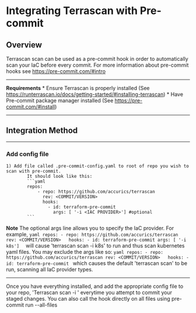# Integrating Terrascan with Pre-commit 

## Overview 
Terrascan scan can be used as a pre-commit hook in order to automatically scan your IaC before every commit. 
For more information about pre-commit hooks see https://pre-commit.com/#intro 

___

**Requirements**
    * Ensure Terrascan is properly installed  (See https://runterrascan.io/docs/getting-started/#installing-terrascan)
    * Have Pre-commit package manager installed (See https://pre-commit.com/#install)
___
## Integration Method 
___
### Add config file 
    1) Add file called .pre-commit-config.yaml to root of repo you wish to scan with pre-commit. 
            It should look like this: 
            ```yaml
            repos:
                - repo: https://github.com/accurics/terrascan
                  rev: <COMMIT/VERSION>  
                  hooks:
                    - id: terraform-pre-commit
                      args: [ '-i <IAC PROVIDER>'] #optional 
            ```
**Note**
The optional args line allows you to specify the IaC provider. For example, 
            ```yaml
            repos:
                - repo: https://github.com/accurics/terrascan
                  rev: <COMMIT/VERSION>  
                  hooks:
                    - id: terraform-pre-commit
                      args: [ '-i k8s'] 
            ```
will cause 'terrascan scan -i k8s' to run and thus scan kubernetes yaml files. You may exclude the args like so: 
            ```yaml
            repos:
                - repo: https://github.com/accurics/terrascan
                  rev: <COMMIT/VERSION>  
                  hooks:
                    - id: terraform-pre-commit
            ```
which causes the default 'terrascan scan' to be run, scanning all IaC provider types. 

___

Once you have everything installed, and add the appropriate config file to your repo, 
'Terrascan scan -i <IAC PROVIDER>' everytime you attempt to commit your staged changes. 
You can also call the hook directly on all files using pre-commit run --all-files 




